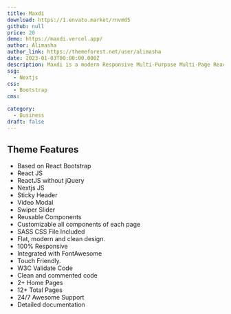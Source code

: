 ```yaml
---
title: Maxdi
download: https://1.envato.market/rnvmd5
github: null
price: 20
demo: https://maxdi.vercel.app/
author: Alimasha
author_link: https://themeforest.net/user/alimasha
date: 2023-01-03T00:00:00.000Z
description: Maxdi is a modern Responsive Multi-Purpose Multi-Page React, Nextjs template for startup digital agencies, corporate businesses, and SEO agencies that offers design, development, business consulting and online marketing services to its client.
ssg:
  - Nextjs
css:
  - Bootstrap
cms:

category:
  - Business
draft: false
---
```

## Theme Features

- Based on React Bootstrap
- React JS
- ReactJS without jQuery
- Nextjs JS
- Sticky Header
- Video Modal
- Swiper Slider
- Reusable Components
- Customizable all components of each page
- SASS CSS File Included
- Flat, modern and clean design.
- 100% Responsive
- Integrated with FontAwesome
- Touch Friendly.
- W3C Validate Code
- Clean and commented code
- 2+ Home Pages
- 12+ Total Pages
- 24/7 Awesome Support
- Detailed documentation
